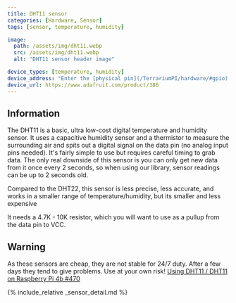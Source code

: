 ```yaml
---
title: DHT11 sensor
categories: [Hardware, Sensor]
tags: [sensor, temperature, humidity]

image:
  path: /assets/img/dht11.webp
  src: /assets/img/dht11.webp
  alt: "DHT11 sensor header image"

device_types: [temperature, humidity]
device_address: "Enter the [physical pin](/TerrariumPI/hardware/#gpio) number where the data is connected<br />Ex: `27`"
device_url: https://www.adafruit.com/product/386
---
```


## Information
The DHT11 is a basic, ultra low-cost digital temperature and humidity sensor. It uses a capacitive humidity sensor and a thermistor to measure the surrounding air and spits out a digital signal on the data pin (no analog input pins needed). It's fairly simple to use but requires careful timing to grab data. The only real downside of this sensor is you can only get new data from it once every 2 seconds, so when using our library, sensor readings can be up to 2 seconds old.

Compared to the DHT22, this sensor is less precise, less accurate, and works in a smaller range of temperature/humidity, but its smaller and less expensive

It needs a 4.7K - 10K resistor, which you will want to use as a pullup from the data pin to VCC.

## Warning
As these sensors are cheap, they are not stable for 24/7 duty. After a few days they tend to give problems. Use at your own risk! [Using DHT11 / DHT11 on Raspberry Pi 4b #470](https://github.com/theyosh/TerrariumPI/issues/470)

{% include_relative _sensor_detail.md %}